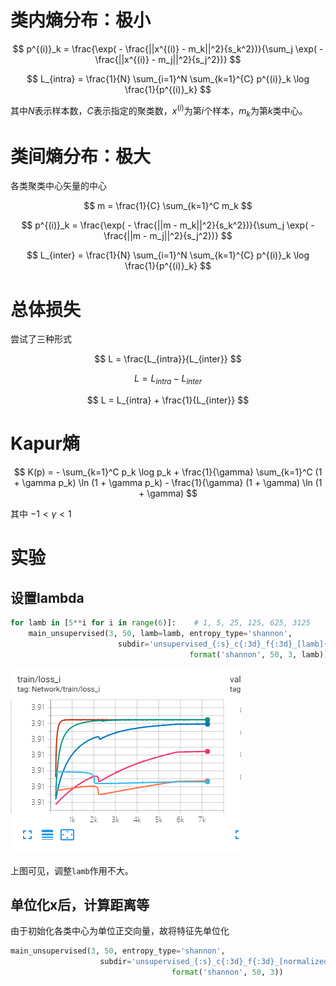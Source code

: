 # 类内熵分布：极小
$$
p^{(i)}_k = \frac{\exp( - \frac{||x^{(i)} - m_k||^2}{s_k^2})}{\sum_j \exp( - \frac{||x^{(i)} - m_j||^2}{s_j^2})}
$$

$$
L_{intra} = \frac{1}{N} \sum_{i=1}^N \sum_{k=1}^{C} p^{(i)}_k \log \frac{1}{p^{(i)}_k}
$$

其中$N$表示样本数，$C$表示指定的聚类数，$x^{(i)}$为第$i$个样本，$m_k$为第$k$类中心。

# 类间熵分布：极大

各类聚类中心矢量的中心

$$ m = \frac{1}{C} \sum_{k=1}^C m_k $$

$$
p^{(i)}_k = \frac{\exp( - \frac{||m - m_k||^2}{s_k^2})}{\sum_j \exp( - \frac{||m - m_j||^2}{s_j^2})}
$$

$$
L_{inter} = \frac{1}{N} \sum_{i=1}^N \sum_{k=1}^{C} p^{(i)}_k \log \frac{1}{p^{(i)}_k}
$$

# 总体损失

尝试了三种形式

$$ L = \frac{L_{intra}}{L_{inter}} $$

$$ L = L_{intra} - L_{inter} $$

$$ L = L_{intra} + \frac{1}{L_{inter}} $$

# Kapur熵

$$ K(p) = - \sum_{k=1}^C p_k \log p_k + \frac{1}{\gamma} \sum_{k=1}^C (1 + \gamma p_k) \ln (1 + \gamma p_k) - \frac{1}{\gamma} (1 + \gamma) \ln (1 + \gamma) $$

其中 $-1 < \gamma < 1$


# 实验

## 设置lambda
``` python
for lamb in [5**i for i in range(6)]:    # 1, 5, 25, 125, 625, 3125
    main_unsupervised(3, 50, lamb=lamb, entropy_type='shannon', 
                        subdir='unsupervised_{:s}_c{:3d}_f{:3d}_[lamb]{:4d}'.\
                                        format('shannon', 50, 3, lamb))
```

![1](/../images/1.jpg)

上图可见，调整`lamb`作用不大。

## 单位化x后，计算距离等

由于初始化各类中心为单位正交向量，故将特征先单位化
``` python
main_unsupervised(3, 50, entropy_type='shannon', 
                    subdir='unsupervised_{:s}_c{:3d}_f{:3d}_[normalized]'.\
                                    format('shannon', 50, 3))
```